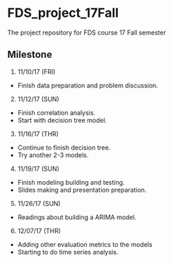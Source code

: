 # FDS_project_17Fall
The project repository for FDS course 17 Fall semester

## Milestone
1. 11/10/17 (FRI)
- Finish data preparation and problem discussion. 
2. 11/12/17 (SUN)
- Finish correlation analysis.
- Start with decision tree model.
3. 11/16/17 (THR)
- Continue to finish decision tree.
- Try another 2-3 models.
4. 11/19/17 (SUN)
- Finish modeling building and testing.
- Slides making and presentation preparation.
5. 11/26/17 (SUN)
- Readings about building a ARIMA model.
6. 12/07/17 (THR)
- Adding other evaluation metrics to the models
- Starting to do time series analysis.
